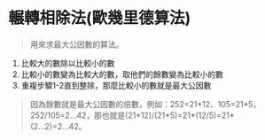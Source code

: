 # 輾轉相除法(歐幾里德算法)

> 用來求最大公因數的算法。

1. 比較大的數除以比較小的數
2. 比較小的數變為比較大的數，取他們的餘數變為比較小的數
3. 重複步驟1-2直到整除，那麼比較小的數就是最大公因數

> 因為餘數就是最大公因數的倍數，例如：252=21\*12、105=21\*5，252/105=2...42，那也就是(21\*12)/(21\*5)=21\*(12/5)=21\*(2...2)=2...42。
